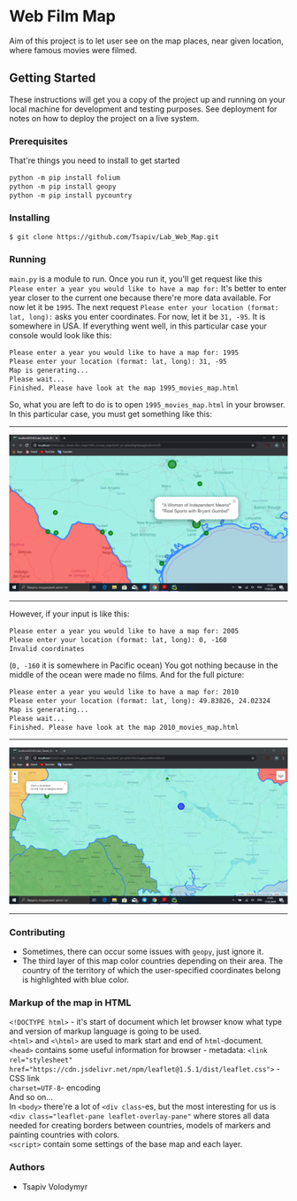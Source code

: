 Web Film Map
==========================
Aim of this project is to let user see on the map places, near given location, where famous movies were filmed.
## Getting Started
These instructions will get you a copy of the project up and running on your local machine for development and testing purposes. See deployment for notes on how to deploy the project on a live system.
### Prerequisites
That're things you need to install to get started

    python -m pip install folium
    python -m pip install geopy
    python -m pip install pycountry
### Installing

    $ git clone https://github.com/Tsapiv/Lab_Web_Map.git
### Running
`main.py` is a module to run. Once you run it, you'll get request like this `Please enter a year you would like to have a map for:`
It's better to enter year closer to the current one because there're more data available. For now let it be `1995`.
The next request `Please enter your location (format: lat, long):` asks you enter coordinates.
For now, let it be `31, -95`. It is somewhere in USA. If everything went well, in this particular case your console would look like this:

    Please enter a year you would like to have a map for: 1995
    Please enter your location (format: lat, long): 31, -95
    Map is generating...
    Please wait...
    Finished. Please have look at the map 1995_movies_map.html
So, what you are left to do is to open `1995_movies_map.html` in your browser.
In this particular case, you must get something like this:
***
![screenshot of sample](https://github.com/Tsapiv/Lab_Web_Map/blob/master/examples/map_example_1.png)
***
However, if your input is like this:

    Please enter a year you would like to have a map for: 2005
    Please enter your location (format: lat, long): 0, -160
    Invalid coordinates
(`0, -160` it is somewhere in Pacific ocean) You got nothing because
in the middle of the ocean were made no films.
And for the full picture:

    Please enter a year you would like to have a map for: 2010
    Please enter your location (format: lat, long): 49.83826, 24.02324
    Map is generating...
    Please wait...
    Finished. Please have look at the map 2010_movies_map.html
***
![screenshot of sample](https://github.com/Tsapiv/Lab_Web_Map/blob/master/examples/map_example_2.png)
***
### Contributing
* Sometimes, there can occur some issues with `geopy`, just ignore it.
* The third layer of this map color countries depending on their area. The country of the territory of which the user-specified coordinates belong is highlighted with blue color.
### Markup of the map in HTML
`<!DOCTYPE html>` - it's start of document which let browser know what type and version of markup language is going to be used.<br>
`<html>` and `<\html>` are used to mark start and end of `html`-document.<br>
`<head>` contains some useful information for browser - metadata:
`<link rel="stylesheet" href="https://cdn.jsdelivr.net/npm/leaflet@1.5.1/dist/leaflet.css">` - CSS link<br>
`charset=UTF-8`- encoding<br> And so on...<br>
In `<body>` there're a lot of `<div class`-es, but the most interesting for us is `<div class="leaflet-pane leaflet-overlay-pane"` where stores all data needed for creating borders between countries, models of markers and painting countries with colors.<br>
`<script>` contain some settings of the base map and each layer.
### Authors
* Tsapiv Volodymyr

